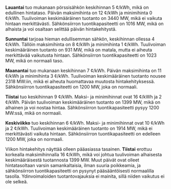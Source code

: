 **Lauantai** tuo mukanaan pörssisähkön keskihinnan 5 ¢/kWh, mikä on edullinen hintataso. Päivän maksimihinta on 12 ¢/kWh ja minimihinta 0 ¢/kWh. Tuulivoiman keskimääräinen tuotanto on 3440 MW, mikä ei vaikuta hintaan merkittävästi. Sähkönsiirron tuontikapasiteetti on 1016 MW, mikä on alhaista ja voi osaltaan selittää päivän hintakehitystä. 

**Sunnuntai** tarjoaa hieman edullisemman sähkön, keskihinnan ollessa 4 ¢/kWh. Tällöin maksimihinta on 8 ¢/kWh ja minimihinta 1 ¢/kWh. Tuulivoiman keskimääräinen tuotanto on 931 MW, mikä on matala, mutta ei aiheuta merkittävää vaikutusta hintaan. Sähkönsiirron tuontikapasiteetti on 1023 MW, mikä on normaali taso.

**Maanantai** tuo mukanaan keskihinnan 7 ¢/kWh. Päivän maksimihinta on 11 ¢/kWh ja minimihinta 3 ¢/kWh. Tuulivoiman keskimääräinen tuotanto nousee 2318 MW:iin, mikä ei aiheuta huomattavaa muutosta hintakehityksessä. Sähkönsiirron tuontikapasiteetti on 1200 MW, joka on normaali.

**Tiistai** tuo keskihinnan 9 ¢/kWh. Maksi- ja minimihinnat ovat 16 ¢/kWh ja 2 ¢/kWh. Päivän tuulivoiman keskimääräinen tuotanto on 1399 MW, mikä on alhainen ja voi nostaa hintaa. Sähkönsiirron tuontikapasiteetti pysyy 1200 MW:ssä, mikä on normaali.

**Keskiviikko** tuo keskihinnan 6 ¢/kWh. Maksi- ja minimihinnat ovat 10 ¢/kWh ja 2 ¢/kWh. Tuulivoiman keskimääräinen tuotanto on 1914 MW, mikä ei merkittävästi vaikuta hintaan. Sähkönsiirron tuontikapasiteetti on edelleen 1200 MW, joka on normaali.

Viikon hintakehitys näyttää olleen pääasiassa tasainen. **Tiistai** erottuu korkealla maksimihinnalla 16 ¢/kWh, mikä voi johtua tuulivoiman alhaisesta keskimääräisestä tuotannosta 1399 MW. Muut päivät ovat olleet hintatasoltaan varsin samankaltaisia, ilman suuria poikkeamia, ja sähkönsiirron tuontikapasiteetti on pysynyt pääsääntöisesti normaalilla tasolla. Ydinvoimaloiden tuotantovajauksia ei mainita, sillä niiden vaikutus ei ole selkeä.